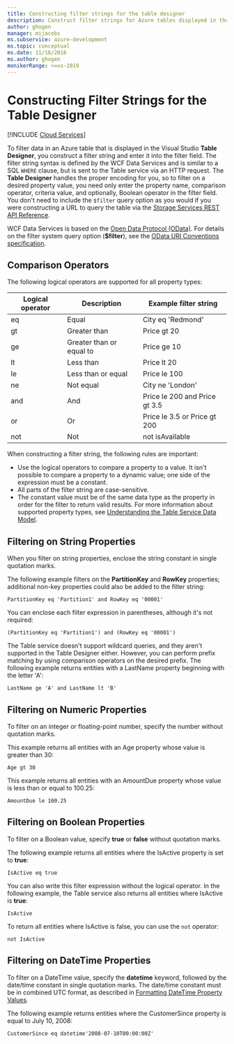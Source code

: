 ```yaml
---
title: Constructing filter strings for the table designer
description: Construct filter strings for Azure tables displayed in the Visual Studio Table Designer, including setting properties and using operators.
author: ghogen
manager: mijacobs
ms.subservice: azure-development
ms.topic: conceptual
ms.date: 11/18/2016
ms.author: ghogen
monikerRange: <=vs-2019
---
```


# Constructing Filter Strings for the Table Designer

 [!INCLUDE [Cloud Services](./includes/cloud-services-legacy.md)]

To filter data in an Azure table that is displayed in the Visual Studio **Table Designer**, you construct a filter string and enter it into the filter field. The filter string syntax is defined by the WCF Data Services and is similar to a SQL `WHERE` clause, but is sent to the Table service via an HTTP request. The **Table Designer** handles the proper encoding for you, so to filter on a desired property value, you need only enter the property name, comparison operator, criteria value, and optionally, Boolean operator in the filter field. You don't need to include the `$filter` query option as you would if you were constructing a URL to query the table via the [Storage Services REST API Reference](/rest/api/storageservices/).

WCF Data Services is based on the [Open Data Protocol (OData)](https://www.odata.org/). For details on the filter system query option (**$filter**), see the [OData URI Conventions specification](https://www.odata.org/documentation/odata-version-2-0/uri-conventions/).

## Comparison Operators

The following logical operators are supported for all property types:

| Logical operator | Description | Example filter string |
| --- | --- | --- |
| eq |Equal |City eq 'Redmond' |
| gt |Greater than |Price gt 20 |
| ge |Greater than or equal to |Price ge 10 |
| lt |Less than |Price lt 20 |
| le |Less than or equal |Price le 100 |
| ne |Not equal |City ne 'London' |
| and |And |Price le 200 and Price gt 3.5 |
| or |Or |Price le 3.5 or Price gt 200 |
| not |Not |not isAvailable |

When constructing a filter string, the following rules are important:

- Use the logical operators to compare a property to a value. It isn't possible to compare a property to a dynamic value; one side of the expression must be a constant.
- All parts of the filter string are case-sensitive.
- The constant value must be of the same data type as the property in order for the filter to return valid results. For more information about supported property types, see [Understanding the Table Service Data Model](/rest/api/storageservices/Understanding-the-Table-Service-Data-Model).

## Filtering on String Properties

When you filter on string properties, enclose the string constant in single quotation marks.

The following example filters on the **PartitionKey** and **RowKey** properties; additional non-key properties could also be added to the filter string:

`PartitionKey eq 'Partition1' and RowKey eq '00001'`

You can enclose each filter expression in parentheses, although it's not required:

`(PartitionKey eq 'Partition1') and (RowKey eq '00001')`

The Table service doesn't support wildcard queries, and they aren't supported in the Table Designer either. However, you can perform prefix matching by using comparison operators on the desired prefix. The following example returns entities with a LastName property beginning with the letter 'A':

`LastName ge 'A' and LastName lt 'B'`

## Filtering on Numeric Properties

To filter on an integer or floating-point number, specify the number without quotation marks.

This example returns all entities with an Age property whose value is greater than 30:

`Age gt 30`

This example returns all entities with an AmountDue property whose value is less than or equal to 100.25:

`AmountDue le 100.25`

## Filtering on Boolean Properties

To filter on a Boolean value, specify **true** or **false** without quotation marks.

The following example returns all entities where the IsActive property is set to **true**:

`IsActive eq true`

You can also write this filter expression without the logical operator. In the following example, the Table service also returns all entities where IsActive is **true**:

`IsActive`

To return all entities where IsActive is false, you can use the `not` operator:

`not IsActive`

## Filtering on DateTime Properties

To filter on a DateTime value, specify the **datetime** keyword, followed by the date/time constant in single quotation marks. The date/time constant must be in combined UTC format, as described in [Formatting DateTime Property Values](/rest/api/storageservices/Formatting-DateTime-Property-Values).

The following example returns entities where the CustomerSince property is equal to July 10, 2008:

`CustomerSince eq datetime'2008-07-10T00:00:00Z'`
